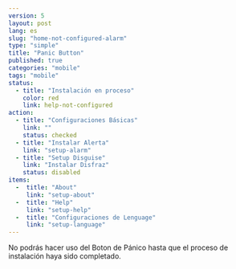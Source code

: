 ```yaml
---
version: 5
layout: post
lang: es
slug: "home-not-configured-alarm"
type: "simple"
title: "Panic Button"
published: true
categories: "mobile"
tags: "mobile"
status:
  - title: "Instalación en proceso"
    color: red
    link: help-not-configured
action:
  - title: "Configuraciones Básicas"
    link: ""
    status: checked
  - title: "Instalar Alerta"
    link: "setup-alarm"
  - title: "Setup Disguise"
    link: "Instalar Disfraz"
    status: disabled
items:
  -  title: "About"
     link: "setup-about"
  -  title: "Help"
     link: "setup-help"
  -  title: "Configuraciones de Lenguage"
     link: "setup-language"
---
```


No podrás hacer uso del Boton de Pánico hasta que el proceso de instalación haya sido completado.
